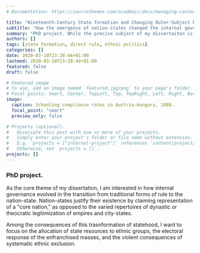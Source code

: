 ```yaml
---
# Documentation: https://sourcethemes.com/academic/docs/managing-content/

title: "Nineteenth-Century State formation and Changing Ruler-Subject Relationships"
subtitle: "How the emergence of nation-states changed the internal governance of states"
summary: "PhD project. While the precise subject of my dissertaiton is still evolving, I want to study how the progressive spread of nation-states changed internal politics of European states. The consequences I want to focus on include the allocation of state resources to ethnic groups, the electoral response of the enfranchised masses, and the violent consequences of systematic ethnic exclusion."
authors: []
tags: [state formation, direct rule, ethnic politics]
categories: []
date: 2020-03-10T23:28:44+01:00
lastmod: 2020-03-10T23:28:44+01:00
featured: false
draft: false

# Featured image
# To use, add an image named `featured.jpg/png` to your page's folder.
# Focal points: Smart, Center, TopLeft, Top, TopRight, Left, Right, BottomLeft, Bottom, BottomRight.
image: 
  caption: Schooling compliance rates in Austria-Hungary, 1880.
  focal_point: "smart"
  preview_only: false

# Projects (optional).
#   Associate this post with one or more of your projects.
#   Simply enter your project's folder or file name without extension.
#   E.g. `projects = ["internal-project"]` references `content/project/deep-learning/index.md`.
#   Otherwise, set `projects = []`.
projects: []
---
```


### PhD project. 

As the core theme of my dissertation, I am interested in how internal governance evolved in the transition from traditional forms of rule to the nation-state. Nation-states justify their existence by claiming representation of a "core nation," as opposed to the varied repertoires of dynastic or theocratic legitimization of empires and city-states. 

Among the consequences of this trasnformation of statehood, I want to focus on the allocation of state resources to ethnic groups, the electoral response of the enfranchised masses, and the violent consequences of systematic ethnic exclusion.
